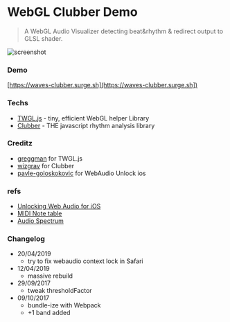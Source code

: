 # WebGL Clubber Demo

> A WebGL Audio Visualizer detecting beat&rhythm & redirect output to GLSL shader.

![screenshot](https://spleennooname.github.io/webgl-clubber-demo/screenshot.png)

### Demo

[https://waves-clubber.surge.sh](https://waves-clubber.surge.sh])

### Techs

* [TWGL.js](https://twgljs.org/) - tiny, efficient WebGL helper Library
* [Clubber](https://github.com/wizgrav/clubber) - THE javascript rhythm analysis library

### Creditz

* [greggman](https://github.com/greggman) for TWGL.js
* [wizgrav](https://github.com/wizgrav) for Clubber
* [pavle-goloskokovic](https://github.com/pavle-goloskokovic) for WebAudio Unlock ios

### refs
* [Unlocking Web Audio for iOS](https://github.com/pavle-goloskokovic/web-audio-touch-unlock)
* [MIDI Note table](http://subsynth.sourceforge.net/midinote2freq.html)
* [Audio Spectrum](http://www.teachmeaudio.com/mixing/techniques/audio-spectrum)

### Changelog

* 20/04/2019
	- try to fix webaudio context lock in Safari
* 12/04/2019
	- massive rebuild
* 29/09/2017
	- tweak thresholdFactor
* 09/10/2017
	- bundle-ize with Webpack
	- +1 band added